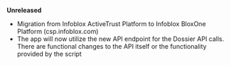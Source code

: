 **Unreleased**
* Migration from Infoblox ActiveTrust Platform to Infoblox BloxOne Platform (csp.infoblox.com)
* The app will now utilize the new API endpoint for the Dossier API calls. There are functional changes to the API itself or the functionality provided by the script
